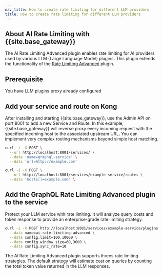 ```yaml
---
nav_title: How to create rate limiting for different LLM providers
title: How to create rate limiting for different LLM providers
---
```


## About AI Rate Limiting with {{site.base_gateway}}

The AI Rate Limiting Advanced plugin enables rate limiting for AI providers used by various LLM (Large Language Model) plugins. This plugin extends the functionality of the [Rate Limiting Advanced](/hub/kong-inc/rate-limiting-advanced/) plugin.

## Prerequisite

You have LLM plugins proxy already configured

## Add your service and route on Kong

After installing and starting {{site.base_gateway}}, use the Admin API on port 8001 to add a new Service and Route. In this example, {{site.base_gateway}} will reverse proxy every incoming request with the specified incoming host to the associated upstream URL. You can implement very complex routing mechanisms beyond simple host matching.

```sh
curl -i -X POST \
  --url http://localhost:8001/services/ \
  --data 'name=graphql-service' \
  --data 'url=http://example.com'
```

```sh
curl -i -X POST \
  --url http://localhost:8001/services/example-service/routes \
  --data 'hosts[]=example.com' \
```  

## Add the GraphQL Rate Limiting Advanced plugin to the service

Protect your LLM service with rate limiting. It will analyze query costs and token response to provide an enterprise-grade rate limiting strategy.

```sh
curl -i -X POST http://localhost:8001/services/example-service/plugins \
  --data name=ai-rate-limiting-advanced \
  --data config.limit=100,10000 \
  --data config.window_size=60,3600 \
  --data config.sync_rate=10
```

The AI Rate Limiting Advanced plugin supports threes rate limiting strategies. The default strategy will estimate cost on queries by counting the total token value returned in the LLM responses.


